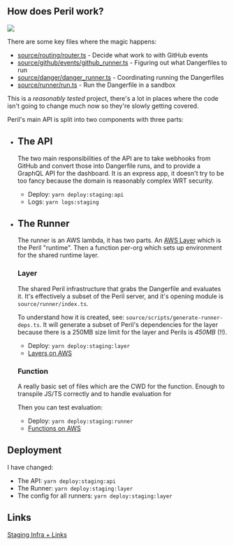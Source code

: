 ## How does Peril work?

<img src="https://github.com/danger/peril/raw/master/docs/images/peril-setup.png">

There are some key files where the magic happens:

- [source/routing/router.ts](source/routing/router.ts) - Decide what work to with GitHub events
- [source/github/events/github_runner.ts](source/github/events/github_runner.ts) - Figuring out what Dangerfiles to run
- [source/danger/danger_runner.ts](source/danger/danger_runner.ts) - Coordinating running the Dangerfiles
- [source/runner/run.ts](source/runner/run.ts) - Run the Dangerfile in a sandbox

This is a _reasonably tested_ project, there's a lot in places where the code isn't going to change much now so they're
slowly getting covered.

Peril's main API is split into two components with three parts:

- ## The API

  The two main responsibilities of the API are to take webhooks from GitHub and convert those into Dangerfile runs, and
  to provide a GraphQL API for the dashboard. It is an express app, it doesn't try to be too fancy because the domain is
  reasonably complex WRT security.

  - Deploy: `yarn deploy:staging:api`
  - Logs: `yarn logs:staging`

- ## The Runner

  The runner is an AWS lambda, it has two parts. An
  [AWS Layer](https://docs.aws.amazon.com/lambda/latest/dg/configuration-layers.html) which is the Peril "runtime". Then
  a function per-org which sets up environment for the shared runtime layer.

  ### Layer

  The shared Peril infrastructure that grabs the Dangerfile and evaluates it. It's effectively a subset of the Peril
  server, and it's opening module is `source/runner/index.ts`.

  To understand how it is created, see: `source/scripts/generate-runner-deps.ts`. It will generate a subset of Peril's
  dependencies for the layer because there is a 250MB size limit for the layer and Perils is _450MB_ (!!).

  - Deploy: `yarn deploy:staging:layer`
  - [Layers on AWS](https://us-east-1.console.aws.amazon.com/lambda/home?region=us-east-1#/layers)

  ### Function

  A really basic set of files which are the CWD for the function. Enough to transpile JS/TS correctly and to handle
  evaluation for

  Then you can test evaluation:

  - Deploy: `yarn deploy:staging:runner`
  - [Functions on AWS](https://us-east-1.console.aws.amazon.com/lambda/home?region=us-east-1#/functions)

## Deployment

I have changed:

- The API: `yarn deploy:staging:api`
- The Runner: `yarn deploy:staging:layer`
- The config for all runners: `yarn deploy:staging:layer`

## Links

[Staging Infra + Links](../docs/using_peril_staging.md)
